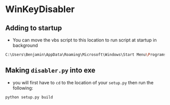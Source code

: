 # WinKeyDisabler

## Adding to startup
- You can move the vbs script to this location to run script at startup in background
```bash
C:\Users\Benjamin\AppData\Roaming\Microsoft\Windows\Start Menu\Programs\Startup
```

## Making ```disabler.py``` into exe
- you will first have to ```cd``` to the location of your ```setup.py``` then run the following:
```bash
python setup.py build
```
